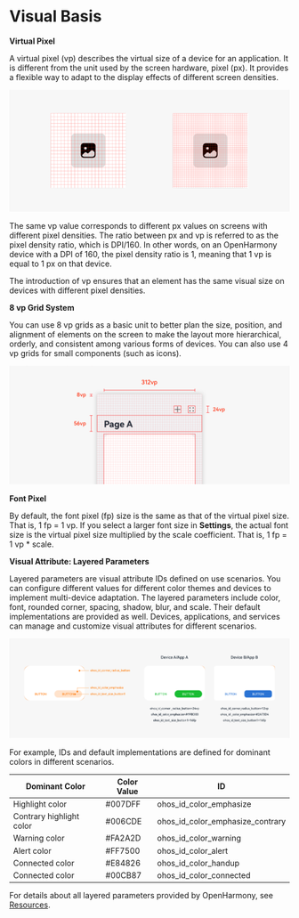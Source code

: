 # Visual Basis

**Virtual Pixel**


A virtual pixel (vp) describes the virtual size of a device for an application. It is different from the unit used by the screen hardware, pixel (px). It provides a flexible way to adapt to the display effects of different screen densities.


![en-us_image_0000001517293332](figures/en-us_image_0000001517293332.png)


The same vp value corresponds to different px values on screens with different pixel densities. The ratio between px and vp is referred to as the pixel density ratio, which is DPI/160. In other words, on an OpenHarmony device with a DPI of 160, the pixel density ratio is 1, meaning that 1 vp is equal to 1 px on that device.


The introduction of vp ensures that an element has the same visual size on devices with different pixel densities.


**8 vp Grid System**


You can use 8 vp grids as a basic unit to better plan the size, position, and alignment of elements on the screen to make the layout more hierarchical, orderly, and consistent among various forms of devices. You can also use 4 vp grids for small components (such as icons).


![8vp](figures/8vp.png)


**Font Pixel**


By default, the font pixel (fp) size is the same as that of the virtual pixel size. That is, 1 fp = 1 vp. If you select a larger font size in **Settings**, the actual font size is the virtual pixel size multiplied by the scale coefficient. That is, 1 fp = 1 vp \* scale.


**Visual Attribute: Layered Parameters**


Layered parameters are visual attribute IDs defined on use scenarios. You can configure different values for different color themes and devices to implement multi-device adaptation. The layered parameters include color, font, rounded corner, spacing, shadow, blur, and scale. Their default implementations are provided as well. Devices, applications, and services can manage and customize visual attributes for different scenarios.


![1_en-us_image_0000001517612872.png](figures/1_en-us_image_0000001517612872.png)


For example, IDs and default implementations are defined for dominant colors in different scenarios.


| **Dominant Color** |**Color Value**|**ID**|
|  --------  |  --------  |  --------  |
| Highlight color| \#007DFF | ohos_id_color_emphasize |
| Contrary highlight color| \#006CDE | ohos_id_color_emphasize_contrary |
| Warning color| \#FA2A2D | ohos_id_color_warning |
| Alert color| \#FF7500 | ohos_id_color_alert |
| Connected color| \#E84826 | ohos_id_color_handup |
| Connected color| \#00CB87 | ohos_id_color_connected |

For details about all layered parameters provided by OpenHarmony, see [Resources](design-resources.md).
